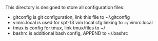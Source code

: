 This directory is designed to store all configuration files:
- gitconfig is git configuration, link this file to ~/.gitconfig
- vimrc.local is used for spf-13 vim local cfg linking to ~/.vimrc.local
- tmux is config for tmux, link tmux/files to ~/
- bashrc is additional bash config, APPEND to ~/.bashrc
